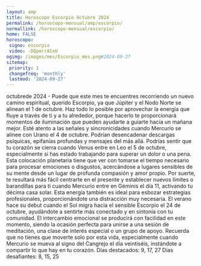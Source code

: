 ```yaml
---
layout: amp
title: Horoscopo Escorpio Octubre 2024 
permalink: /horoscopo-mensual/amp/escorpio/
normallink: /horoscopo-mensual/escorpio/
home: FALSE
horoscopo:
 signo: escorpio
 video: -DQpmrrAIeU
ogimg: /images/mes/Escorpio_mes.png#2024-09-27
sitemap:
 priority: 1
 changefreq: 'monthly'
 lastmod: '2024-09-27'
---
```



octubrede 2024 - Puede que este mes te encuentres recorriendo un nuevo camino espiritual, querido Escorpio, ya que Júpiter y el Nodo Norte se alinean el 1 de octubre. Haz todo lo posible por aprovechar la energía que fluye a través de ti y a tu alrededor, porque hacerlo te proporcionará momentos de iluminación que pueden ayudarte a guiarte hacia un mañana mejor. Esté atento a las señales y sincronicidades cuando Mercurio se alinee con Urano el 4 de octubre. Podrían desencadenar descargas psíquicas, epifanías profundas y mensajes del más allá.
Podrías sentir que tu corazón se cierra cuando Venus entre en Leo el 5 de octubre, especialmente si has estado trabajando para superar un dolor o una pena. Esta colocación planetaria tiene que ver con tomarse el tiempo necesario para procesar emociones o disgustos, acercándose a lugares sensibles de su mente desde un lugar de profunda compasión y amor propio. Por suerte, te resultará más fácil centrarte en el presente y establecer nuevos límites o barandillas para ti cuando Mercurio entre en Géminis el día 11, activando tu décima casa solar. Esta energía también es ideal para esbozar estrategias profesionales, proporcionándote una distracción muy necesaria.
El verano hace su debut cuando el Sol migra hacia el sensible Escorpio el 24 de octubre, ayudándote a sentirte más conectado y en sintonía con tu comunidad. El intercambio emocional se producirá con facilidad en este momento, siendo la ocasión perfecta para unirse a una sesión de meditación, una clase de interés especial o un grupo de apoyo. Recuerda que no tienes que moverte solo por esta vida, especialmente cuando Mercurio se mueva al signo del Cangrejo el día veintiséis, instándote a compartir lo que hay en tu corazón.
Días destacados: 9, 17, 27
Días desafiantes: 8, 15, 25